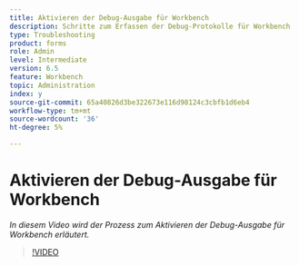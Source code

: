 ```yaml
---
title: Aktivieren der Debug-Ausgabe für Workbench
description: Schritte zum Erfassen der Debug-Protokolle für Workbench
type: Troubleshooting
product: forms
role: Admin
level: Intermediate
version: 6.5
feature: Workbench
topic: Administration
index: y
source-git-commit: 65a40826d3be322673e116d98124c3cbfb1d6eb4
workflow-type: tm+mt
source-wordcount: '36'
ht-degree: 5%

---
```



# Aktivieren der Debug-Ausgabe für Workbench

*In diesem Video wird der Prozess zum Aktivieren der Debug-Ausgabe für Workbench erläutert.*

>[!VIDEO](https://video.tv.adobe.com/v/335497?quality=9&learn=on)

